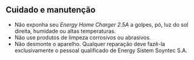 ## Cuidado e manutenção

* Não exponha seu *Energy Home Charger 2.5A* a golpes, pó, luz do sol direita, humidade ou altas temperaturas.
* Não use produtos de limpeza corrosivos ou abrasivos.
* Não desmonte o aparelho. Qualquer reparação deve fazê-la exclusivamente o pessoal qualificado de Energy Sistem Soyntec S.A.
